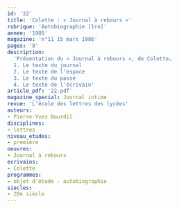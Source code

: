 ```yaml
---
id: '22'
title: 'Colette : « Journal à rebours »'
rubrique: 'Autobiographie [1re]'
annee: '1985'
magazine: 'n°11 15 mars 1986'
pages: '8'
description: 
  'Présentation du « Journal à rebours », de Colette…
  1. Le texte du journal
  2. Le texte de l’espace
  3. Le texte du passé
  4. Le texte de l’écrivain'
article_pdf: '22.pdf'
magazine_special: Journal intime
revue: 'L’école des lettres des lycées'
auteurs:
- Pierre-Yves Bourdil
disciplines:
- lettres
niveau_etudes:
- première
oeuvres:
- Journal à rebours
ecrivains:
- Colette
programmes:
- objet d’étude - autobiographie
siecles:
- 20e siècle
---
```

